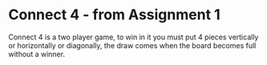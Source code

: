 # Connect 4 - from Assignment 1
Connect 4 is a two player game, to win in it you must put 4 pieces vertically or horizontally or diagonally, the draw comes when the board becomes full without a winner. 
